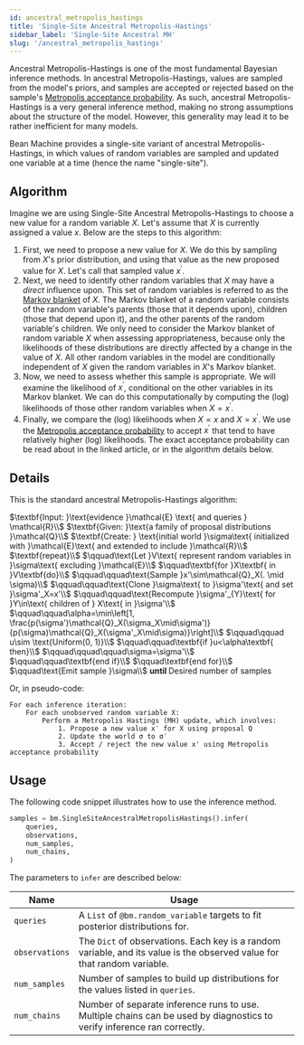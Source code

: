 ```yaml
---
id: ancestral_metropolis_hastings
title: 'Single-Site Ancestral Metropolis-Hastings'
sidebar_label: 'Single-Site Ancestral MH'
slug: '/ancestral_metropolis_hastings'
---
```


Ancestral Metropolis-Hastings is one of the most fundamental Bayesian inference methods. In ancestral Metropolis-Hastings, values are sampled from the model's priors, and samples are accepted or rejected based on the sample's [Metropolis acceptance probability](https://en.wikipedia.org/wiki/Metropolis%E2%80%93Hastings_algorithm#Formal_derivation). As such, ancestral Metropolis-Hastings is a very general inference method, making no strong assumptions about the structure of the model. However, this generality may lead it to be rather inefficient for many models.

Bean Machine provides a single-site variant of ancestral Metropolis-Hastings, in which values of random variables are sampled and updated one variable at a time (hence the name "single-site").

## Algorithm

Imagine we are using Single-Site Ancestral Metropolis-Hastings to choose a new value for a random variable $X$. Let's assume that $X$ is currently assigned a value $x$. Below are the steps to this algorithm:

1. First, we need to propose a new value for $X$. We do this by sampling from $X$'s prior distribution, and using that value as the new proposed value for $X$. Let's call that sampled value $x^\prime$.
2. Next, we need to identify other random variables that $X$ may have a _direct_ influence upon. This set of random variables is referred to as the [Markov blanket](https://en.wikipedia.org/wiki/Markov_blanket) of $X$. The Markov blanket of a random variable consists of the random variable's parents (those that it depends upon), children (those that depend upon it), and the other parents of the random variable's children. We only need to consider the Markov blanket of random variable $X$ when assessing appropriateness, because only the likelihoods of these distributions are directly affected by a change in the value of $X$. All other random variables in the model are conditionally independent of $X$ given the random variables in $X$'s Markov blanket.
3. Now, we need to assess whether this sample is appropriate. We will examine the likelihood of $x^\prime$, conditional on the other variables in its Markov blanket. We can do this computationally by computing the (log) likelihoods of those other random variables when $X = x^\prime$.
4. Finally, we compare the (log) likelihoods when $X = x$ and $X = x^\prime$. We use the [Metropolis acceptance probability](https://en.wikipedia.org/wiki/Metropolis%E2%80%93Hastings_algorithm#Formal_derivation) to accept $x^\prime$ that tend to have relatively higher (log) likelihoods. The exact acceptance probability can be read about in the linked article, or in the algorithm details below.

## Details

This is the standard ancestral Metropolis-Hastings algorithm:

$\textbf{Input: }\text{evidence }\mathcal{E} \text{ and queries } \mathcal{R}\\$
$\textbf{Given: }\text{a family of proposal distributions }\mathcal{Q}\\$
$\textbf{Create: } \text{initial world }\sigma\text{ initialized with }\mathcal{E}\text{ and extended to include }\mathcal{R}\\$
$\textbf{repeat}\\$
$\qquad\text{Let }V\text{ represent random variables in }\sigma\text{ excluding }\mathcal{E}\\$
$\qquad\textbf{for }X\textbf{ in }V\textbf{do}\\$
$\qquad\qquad\text{Sample }x'\sim\mathcal{Q}_X(. \mid \sigma)\\$
$\qquad\qquad\text{Clone }\sigma\text{ to }\sigma'\text{ and set }\sigma'_X=x'\\$
$\qquad\qquad\text{Recompute }\sigma'_{Y}\text{ for }Y\in\text{ children of } X\text{ in }\sigma'\\$
$\qquad\qquad\alpha=\min\left[1, \frac{p(\sigma')\mathcal{Q}_X(\sigma_X\mid\sigma')}{p(\sigma)\mathcal{Q}_X(\sigma'_X\mid\sigma)}\right]\\$
$\qquad\qquad u\sim \text{Uniform(0, 1)}\\$
$\qquad\qquad\textbf{if }u<\alpha\textbf{ then}\\$
$\qquad\qquad\qquad\sigma=\sigma'\\$
$\qquad\qquad\textbf{end if}\\$
$\qquad\textbf{end for}\\$
$\qquad\text{Emit sample }\sigma\\$
$\textbf{until }\text{Desired number of samples}$

Or, in pseudo-code:

```
For each inference iteration:
    For each unobserved random variable X:
        Perform a Metropolis Hastings (MH) update, which involves:
            1. Propose a new value x′ for X using proposal Q
            2. Update the world σ to σ′
            3. Accept / reject the new value x' using Metropolis acceptance probability
```

## Usage

The following code snippet illustrates how to use the inference method.

```py
samples = bm.SingleSiteAncestralMetropolisHastings().infer(
    queries,
    observations,
    num_samples,
    num_chains,
)
```

The parameters to `infer` are described below:

| Name | Usage
| --- | ---
| `queries` | A `List` of `@bm.random_variable` targets to fit posterior distributions for.
| `observations` | The `Dict` of observations. Each key is a random variable, and its value is the observed value for that random variable.
| `num_samples` | Number of samples to build up distributions for the values listed in `queries`.
| `num_chains` | Number of separate inference runs to use. Multiple chains can be used by diagnostics to verify inference ran correctly.
